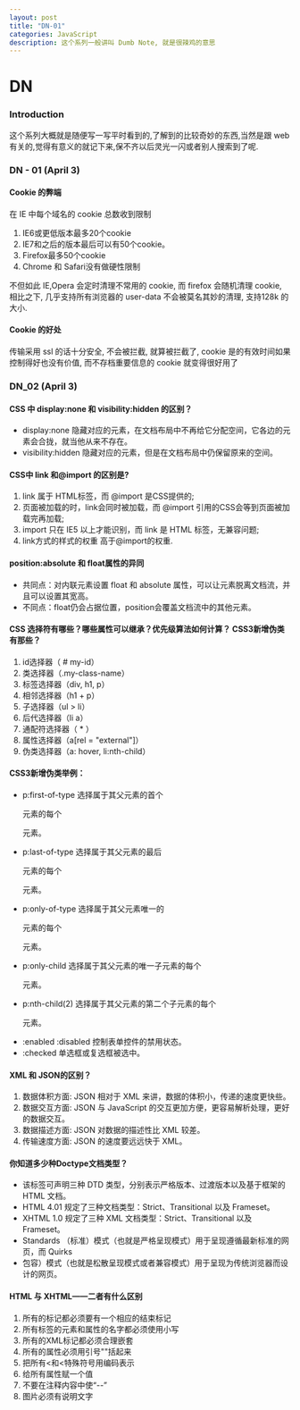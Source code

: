 ```yaml
---
layout: post
title: "DN-01"
categories: JavaScript
description: 这个系列一般讲叫 Dumb Note, 就是很辣鸡的意思
---
```


# DN

### Introduction

这个系列大概就是随便写一写平时看到的,了解到的比较奇妙的东西,当然是跟 web 有关的,觉得有意义的就记下来,保不齐以后灵光一闪或者别人搜索到了呢.

### DN - 01 (April 3)

#### Cookie 的弊端

在 IE 中每个域名的 cookie 总数收到限制

1.  IE6或更低版本最多20个cookie
2.  IE7和之后的版本最后可以有50个cookie。
3.  Firefox最多50个cookie
4.  Chrome 和 Safari没有做硬性限制

不但如此 IE,Opera 会定时清理不常用的 cookie, 而 firefox 会随机清理 cookie, 相比之下, 几乎支持所有浏览器的 user-data 不会被莫名其妙的清理, 支持128k 的大小.

#### Cookie 的好处

传输采用 ssl 的话十分安全, 不会被拦截, 就算被拦截了, cookie 是的有效时间如果控制得好也没有价值, 而不存档重要信息的 cookie 就变得很好用了

### DN_02 (April 3)

#### CSS 中 display:none 和 visibility:hidden 的区别？

-   display:none  隐藏对应的元素，在文档布局中不再给它分配空间，它各边的元素会合拢，就当他从来不存在。
-   visibility:hidden  隐藏对应的元素，但是在文档布局中仍保留原来的空间。

#### CSS中 link 和@import 的区别是?

1.  link 属于 HTML标签，而 @import 是CSS提供的; 
2.  页面被加载的时，link会同时被加载，而 @import 引用的CSS会等到页面被加载完再加载;
3.  import 只在 IE5 以上才能识别，而 link 是 HTML 标签，无兼容问题; 
4.  link方式的样式的权重 高于@import的权重.

#### position:absolute 和 float属性的异同

-   共同点：对内联元素设置 float 和 absolute 属性，可以让元素脱离文档流，并且可以设置其宽高。
-   不同点：float仍会占据位置，position会覆盖文档流中的其他元素。

#### CSS 选择符有哪些？哪些属性可以继承？优先级算法如何计算？ CSS3新增伪类有那些？

1.  id选择器（ # my-id）
2.  类选择器（.my-class-name）
3.  标签选择器（div, h1, p）
4.  相邻选择器（h1 + p）
5.  子选择器（ul > li）
6.  后代选择器（li a）
7.  通配符选择器（ \* ）
8.  属性选择器（a[rel = "external"]）
9.  伪类选择器（a: hover, li:nth-child）

#### CSS3新增伪类举例：

-   p:first-of-type 选择属于其父元素的首个 <p> 元素的每个 <p> 元素。
-   p:last-of-type  选择属于其父元素的最后 <p> 元素的每个 <p> 元素。
-   p:only-of-type  选择属于其父元素唯一的 <p> 元素的每个 <p> 元素。
-   p:only-child    选择属于其父元素的唯一子元素的每个 <p> 元素。
-   p:nth-child(2)  选择属于其父元素的第二个子元素的每个 <p> 元素。
-   :enabled  :disabled 控制表单控件的禁用状态。
-   :checked        单选框或复选框被选中。

#### XML 和 JSON的区别？

1.  数据体积方面: JSON 相对于 XML 来讲，数据的体积小，传递的速度更快些。
2.  数据交互方面: JSON 与 JavaScript 的交互更加方便，更容易解析处理，更好的数据交互。
3.  数据描述方面: JSON 对数据的描述性比 XML 较差。
4.  传输速度方面: JSON 的速度要远远快于 XML。

#### 你知道多少种Doctype文档类型？

-   该标签可声明三种 DTD 类型，分别表示严格版本、过渡版本以及基于框架的 HTML 文档。
-   HTML 4.01 规定了三种文档类型：Strict、Transitional 以及 Frameset。
-   XHTML 1.0 规定了三种 XML 文档类型：Strict、Transitional 以及 Frameset。
-   Standards （标准）模式（也就是严格呈现模式）用于呈现遵循最新标准的网页，而 Quirks
-   包容）模式（也就是松散呈现模式或者兼容模式）用于呈现为传统浏览器而设计的网页。

#### HTML 与 XHTML——二者有什么区别

1.  所有的标记都必须要有一个相应的结束标记
2.  所有标签的元素和属性的名字都必须使用小写
3.  所有的XML标记都必须合理嵌套
4.  所有的属性必须用引号""括起来
5.  把所有&lt;和&lt;特殊符号用编码表示
6.  给所有属性赋一个值
7.  不要在注释内容中使“--”
8.  图片必须有说明文字
